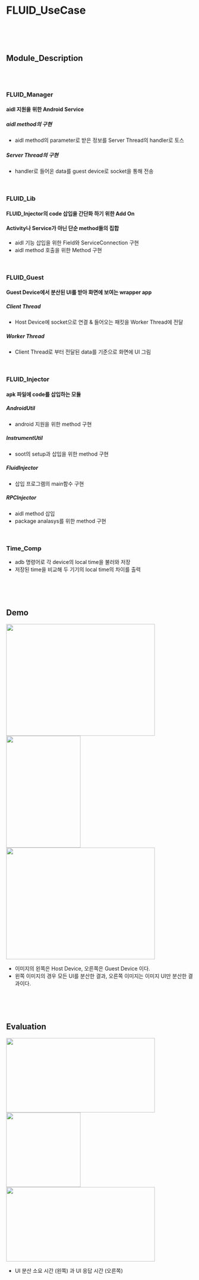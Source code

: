 # FLUID_UseCase
</br>
</br>
</br>

## Module_Description

</br>
</br>

### FLUID_Manager
#### aidl 지원을 위한 Android Service
##### aidl method의 구현
* aidl method의 parameter로 받은 정보를 Server Thread의 handler로 토스
##### Server Thread의 구현
* handler로 들어온 data를 guest device로 socket을 통해 전송

</br>

### FLUID_Lib
#### FLUID_Injector의 code 삽입을 간단화 하기 위한 Add On
#### Activity나 Service가 아닌 단순 method들의 집합
* aidl 기능 삽입을 위한 Field와 ServiceConnection 구현
* aidl method 호출을 위한 Method 구현

</br>

### FLUID_Guest
#### Guest Device에서 분산된 UI를 받아 화면에 보여는 wrapper app
##### Client Thread
* Host Device에 socket으로 연결 & 들어오는 패킷을 Worker Thread에 전달
##### Worker Thread
* Client Thread로 부터 전달된 data를 기준으로 화면에 UI 그림

</br>

### FLUID_Injector
#### apk 파일에 code를 삽입하는 모듈
##### AndroidUtil
* android 지원을 위한 method 구현
##### InstrumentUtil
* soot의 setup과 삽입을 위한 method 구현
##### FluidInjector
* 삽입 프로그램의 main함수 구현
##### RPCInjector
* aidl method 삽입
* package analasys를 위한 method 구현

</br>

### Time_Comp
* adb 명령어로 각 device의 local time을 불러와 저장
* 저장된 time을 비교해 두 기기의 local time의 차이를 출력
</br>
</br>
</br>

## Demo

<img src="https://user-images.githubusercontent.com/17938197/167871370-87368ff7-57ba-454c-a9b3-b13aa7c4b703.png" width="400" height="300"/> <img src="https://user-images.githubusercontent.com/17938197/167872506-9eac2ef4-1118-4190-b235-9b80c1c48240.png" width="200" height="300"/> <img src="https://user-images.githubusercontent.com/17938197/167871485-77d6f0cc-0f39-45b7-b5d9-d6dd7ffd6571.png" width="400" height="300"/>

* 이미지의 왼쪽은 Host Device, 오른쪽은 Guest Device 이다.
* 왼쪽 이미지의 경우 모든 UI를 분산한 결과, 오른쪽 이미지는 이미지 UI만 분산한 결과이다.
</br>
</br>
</br>

## Evaluation
<img src="https://user-images.githubusercontent.com/17938197/167874526-11ea72f5-cc31-47c5-88f3-eece5e14c01b.PNG" width="400" height="200"/> <img src="https://user-images.githubusercontent.com/17938197/167872506-9eac2ef4-1118-4190-b235-9b80c1c48240.png" width="200" height="200"/> <img src="https://user-images.githubusercontent.com/17938197/167874530-cf3d0352-f6ad-42fa-bbe4-551520f77955.PNG" width="400" height="200"/> 
* UI 분산 소요 시간 (왼쪽) 과 UI 응답 시간 (오른쪽)
